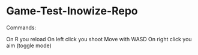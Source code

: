 # Game-Test-Inowize-Repo
 
Commands: 

On R you reload
On left click you shoot
Move with WASD
On right click you aim (toggle mode)
